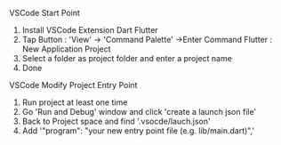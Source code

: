 VSCode Start Point

1. Install VSCode Extension
        Dart
        Flutter
2. Tap Button : 'View' -> 'Command Palette' ->Enter Command
        Flutter : New Application Project
3. Select a folder as project folder and enter a project name
4. Done

VSCode Modify Project Entry Point 

1. Run project at least one time
2. Go 'Run and Debug' window and click 'create a launch json file'
3. Back to Project space and find '.vsocde/lauch.json'
4. Add '"program": "your new entry point file (e.g. lib/main.dart)",'